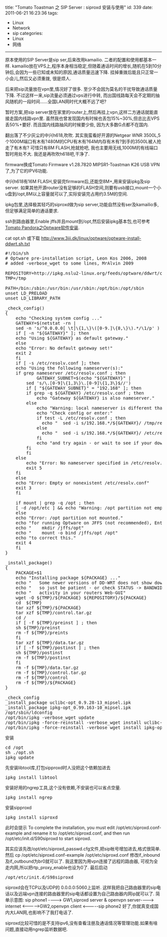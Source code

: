title: "Tomato Toastman 之 SIP Server : siproxd 安装与使用"
id: 339
date: 2011-06-21 16:23:36
tags: 
- Linux
- Network
- sip
categories: 
- Linux
- 网络
---

原本使用的SIP Server是sip ser,后来改用kamailio. 二者的配置和使用都基本一样. kamailio放在VPS上,程序本身相当稳定,但随着通话时间的增长,随机在5到10分钟后,会因为一些已知或未知的原因,通话质量迅速下降. 挂掉重拨后能且只正常一小会儿,然后又必须重拨, 很是烦人.

 后来把sip流量放在vpn里,情况好了很多. 至少不会因为莫名的干扰导致通话质量下降. 不过这样一来,sip流量必须通过vps进行中转, 而出国线路每天会不定期的抽风随机的一段时间......全国LAN网时代大概不远了吧?

暂时方案,把sip server放在家里的router上,然后再挂上vpn,这样二方通话就能直接走国内线路vpn里. 虽然我也曾发现国内有时候也丢包15%~30%,但总比去VPS丢50%+要好. 而且国内线路抽风的时候要少些, 因为大多数G点都不在国内.

翻出落了不少灰尘的中兴h618,吹吹. 其实我蛮看好开源的Netgear WNR 3500L,5个1000M端口有木有?480M的CPU有木有?64M内存有木有?到手的3500L被人抢走了有木有? 可惜只有8M FLASH,抢就抢吧, 我也主要用无线,1000M的有线端口暂时用处不大. 我还是再吹吹h618吧,干净了.

firmware换成Tomato Firmware v1.28.7820 MIPSR1-Toastman K26 USB VPN了,为了它的IPV6功能.

中兴h618有16M FLASH,安装完firmware后,还能空8M+,用来安装ipkg及sip server. 如果其他开源router没有足够的FLASH空间,则要有usb接口,mount一个小u盘到/opt,8M以上容量就可以了,实际安装完占用约3.5M的空间.

ipkg包里,选择极其轻巧的siproxd做为sip server,功能自然没有ser及kamailio多,但足够满足简单的通话要求.

ssh到路由器里,Enable jffs并且mount到/opt,然后安装ipkg基本包,也可参考[ Tomato Pandora之Optware软件安装](http://ahui.us/index.php/2010/08/tomato-pandora-optware/).

cat opt.sh 或下载 http://www.3iii.dk/linux/optware/optware-install-ddwrt.sh.txt
<!--more-->
<pre class="brush: bash">
#!/bin/sh
# Optware pre-installation script, Leon Kos 2006, 2008
# added -verbose_wget to some lines, MrAlvin 2009

REPOSITORY=http://ipkg.nslu2-linux.org/feeds/optware/ddwrt/cross/stable
TMP=/tmp

PATH=/bin:/sbin:/usr/bin:/usr/sbin:/opt/bin:/opt/sbin
unset LD_PRELOAD
unset LD_LIBRARY_PATH

_check_config()
{
    echo "Checking system config ..."
    GATEWAY=$(netstat -rn |
	sed -n 's/^0.0.0.0[ \t]\{1,\}\([0-9.]\{8,\}\).*/\1/p' )
    if [ -n "${GATEWAY}" ]; then
	echo "Using ${GATEWAY} as default gateway."
    else
	echo "Error: No default gateway set!"
	exit 2
    fi
    if [ -s /etc/resolv.conf ]; then
	echo "Using the following nameserver(s):"
	if grep nameserver /etc/resolv.conf ; then
            GATEWAY_SUBNET=$(echo "${GATEWAY}" |
		sed 's/\.[0-9]\{1,3\}\.[0-9]\{1,3\}$//')
	    if [ "${GATEWAY_SUBNET}" = "192.168" ]; then
		if grep -q ${GATEWAY} /etc/resolv.conf ; then
		    echo "Gateway ${GATEWAY} is also nameserver."
		else
		    echo "Warning: local nameserver is different than gateway!"
		    echo "Check config or enter:"
		    if test -L /etc/resolv.conf ; then 
		      echo "  sed -i s/192.168.*/${GATEWAY}/ /tmp/resolv.conf"
		    else
		      echo "  sed -i s/192.168.*/${GATEWAY}/ /etc/resolv.conf"
		    fi
		    echo "and try again - or wait to see if your download continues anyway."
		fi
	    fi
	else
	    echo "Error: No nameserver specified in /etc/resolv.conf"
	    exit 5
	fi
    else
	echo "Error: Empty or nonexistent /etc/resolv.conf"
	exit 3
    fi

    if mount | grep -q /opt ; then
	[ -d /opt/etc ] && echo "Warning: /opt partition not empty!"
    else
	echo "Error: /opt partition not mounted."
	echo "for running Optware on JFFS (not recommended), Enter"
	echo "    mkdir /jffs/opt"
	echo "    mount -o bind /jffs/opt /opt"
	echo "to correct this."
	exit 4
    fi
}

_install_package()
{
    PACKAGE=$1
    echo "Installing package ${PACKAGE} ..."
	echo "   Some newer versions of DD-WRT does not show download progress bar,"
	echo "   so just be patient - or check STATUS -> BANDWIDTH tab for download"
	echo "	 activity in your routers Web-GUI"
    wget -O ${TMP}/${PACKAGE} ${REPOSITORY}/${PACKAGE}
    cd  ${TMP} 
    tar xzf ${TMP}/${PACKAGE} 
    tar xzf ${TMP}/control.tar.gz
    cd /
    if [ -f ${TMP}/preinst ] ; then
	sh ${TMP}/preinst
	rm -f ${TMP}/preints
    fi
    tar xzf ${TMP}/data.tar.gz
    if [ -f ${TMP}/postinst ] ; then
	sh ${TMP}/postinst
	rm -f ${TMP}/postinst
    fi
    rm -f ${TMP}/data.tar.gz
    rm -f ${TMP}/control.tar.gz
    rm -f ${TMP}/control
    rm -f ${TMP}/${PACKAGE}
}

_check_config
_install_package uclibc-opt_0.9.28-13_mipsel.ipk
_install_package ipkg-opt_0.99.163-10_mipsel.ipk
/opt/sbin/ldconfig
/opt/bin/ipkg -verbose_wget update 
/opt/bin/ipkg -force-reinstall -verbose_wget install uclibc-opt
/opt/bin/ipkg -force-reinstall -verbose_wget install ipkg-opt
</pre>
安装
<pre class="brush:bash">
cd /opt
sh ./opt.sh
ipkg update
</pre>
先安装libtool库,打包sipproxd时人没把这个依赖加进去
<pre class="brush:bash">
ipkg install libtool
</pre>
安装好用的ngrep工具,这个没有依赖,不安装也可以省点空量.
<pre class="brush:bash">
ipkg install ngrep
</pre>
安装sipproxd
<pre class="brush:bash">
ipkg install siproxd
</pre>
此时会提示
To complete the installation, you must edit /opt/etc/siproxd.conf-example and rename it to /opt/etc/siproxd.conf,
and then run /opt/etc/init.d/S90siproxd to start siproxd.

其实应该先改/opt/etc/siproxd_passwd.cfg文件,把sip帐号增加进去,格式很简单.
然后 cp /opt/etc/siproxd.conf-example /opt/etc/siproxd.conf
修改if_inbound及if_outbound为br0就可以了. 我这里因为用vpn连接了远程的路由器, 可视为全走内网,所以把rtp_proxy_enable也设为0了.
最后启动
<pre class="brush:bash">
/opt/etc/init.d/S98siproxd
</pre>
siproxd会在TCP以及UDP的 0.0.0.0:5060上监听.
这样我把自己路由器里的sip电话以及远端vpn连接的路由器里的sip电话都设置为自己路由器内网ip就可以了. 
简单示意图:
sip phone1 ----> GW1,siproxd server & openvpn server----> internet <----->GW2,openvpn client <-----sip phone2
好了,你就真变成国内大LAN网,也影响不了我打电话了.

siproxd比较可惜的是不支持ipv6,没有查看注册及通话情况等管理功能.如果有啥问题,直接动用ngrep监听数据吧.